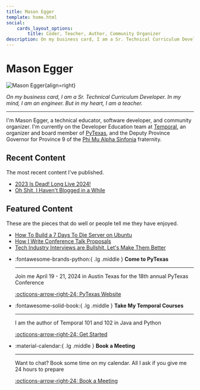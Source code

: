```yaml
---
title: Mason Egger
template: home.html
social:
    cards_layout_options:
        title: Coder, Teacher, Author, Community Organizer
description: On my business card, I am a Sr. Technical Curriculum Developer. In my mind, I am an engineer. But in my heart, I am a teacher.
---
```


# Mason Egger

![Mason Egger](https://github.com/masonegger.png){align=right}

_On my business card, I am a Sr. Technical Curriculum Developer. In my mind, I am an engineer. But in my heart, I am a teacher._

--- 

I'm Mason Egger, a technical educator, software developer, and community organizer. 
I'm currently on the Developer Education team at [Temporal](https://temporal.io),
an organizer and board member of [PyTexas](https://pytexas.org), and the Deputy
Province Governor for Province 9 of the [Phi Mu Alpha Sinfonia](https://sinfonia.org) fraternity.

## Recent Content
The most recent content I've published.

* [2023 Is Dead! Long Live 2024!](blog/posts/010-2023-recap.md)
* [Oh Shit, I Haven't Blogged in a While](blog/posts/009-oh_shit_blog.md)


## Featured Content
These are the pieces that do well or people tell me they have enjoyed.

* [How To Build a 7 Days To Die Server on Ubuntu](tutorials/posts/001-7d2d.md)
* [How I Write Conference Talk Proposals](blog/posts/008-writing_talk_proposals.md)
* [Tech Industry Interviews are Bullshit. Let's Make Them Better](blog/posts/005-interviews.md)

<div class="grid cards" markdown>



-   :fontawesome-brands-python:{ .lg .middle } __Come to PyTexas__

    ---

    Join me April 19 - 21, 2024 in Austin Texas for the 18th annual PyTexas Conference

    [:octicons-arrow-right-24: PyTexas Website](https://pytexas.org)

-   :fontawesome-solid-book:{ .lg .middle } __Take My Temporal Courses__

    ---

    I am the author of Temporal 101 and 102 in Java and Python

    [:octicons-arrow-right-24: Get Started](https://temporal.talentlms.com/index)


-   :material-calendar:{ .lg .middle } __Book a Meeting__

    ---

    Want to chat? Book some time on my calendar. All I ask if you give me 24 hours to prepare

    [:octicons-arrow-right-24: Book a Meeting](https://calendly.com/masonegger)

</div>

<a rel="me" style="display: none;" href="https://fosstodon.org/@masonegger">Mastodon</a>

